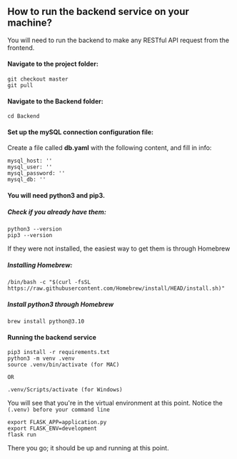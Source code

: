 ## How to run the backend service on your machine?
You will need to run the backend to make any RESTful API request from the frontend.

#### Navigate to the project folder:
```
git checkout master
git pull
```
#### Navigate to the Backend folder:
```
cd Backend
```

#### Set up the mySQL connection configuration file:
Create a file called **db.yaml** with the following content, and fill in info:
```
mysql_host: ''
mysql_user: ''
mysql_password: ''
mysql_db: ''
```

#### You will need python3 and pip3. 
##### Check if you already have them:

```
python3 --version
pip3 --version
```

If they were not installed, the easiest way to get them is through Homebrew
##### Installing Homebrew:

```
/bin/bash -c "$(curl -fsSL https://raw.githubusercontent.com/Homebrew/install/HEAD/install.sh)"
```
##### Install python3 through Homebrew
```
brew install python@3.10
```
#### Running the backend service
```
pip3 install -r requirements.txt
python3 -m venv .venv
source .venv/bin/activate (for MAC)

OR

.venv/Scripts/activate (for Windows)  
```
You will see that you're in the virtual environment at this point. Notice the 
```(.venv) before your command line ```
```
export FLASK_APP=application.py
export FLASK_ENV=development
flask run
```

There you go; it should be up and running at this point.